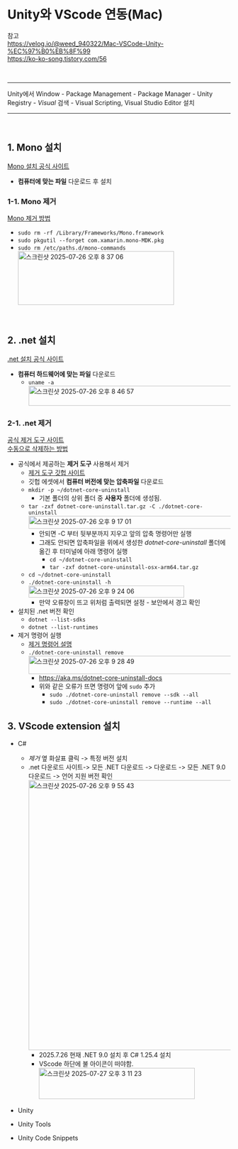 # Unity와 VScode 연동(Mac)

참고  
https://velog.io/@weed_940322/Mac-VSCode-Unity-%EC%97%B0%EB%8F%99  
https://ko-ko-song.tistory.com/56

<br>

-----------------

Unity에서 Window - Package Management - Package Manager - Unity Registry - *Visual* 검색 - Visual Scripting, Visual Studio Editor 설치

-----------------

<br>

## 1. Mono 설치
[Mono 설치 공식 사이트](https://www.mono-project.com/download/stable/)
  - **컴퓨터에 맞는 파일** 다운로드 후 설치
  
### 1-1. Mono 제거
[Mono 제거 방법](https://www.mono-project.com/docs/getting-started/install/mac/#uninstalling-mono-on-macos)
  - `sudo rm -rf /Library/Frameworks/Mono.framework`
  - `sudo pkgutil --forget com.xamarin.mono-MDK.pkg`
  - `sudo rm /etc/paths.d/mono-commands`  
      <img width="352" height="121" alt="스크린샷 2025-07-26 오후 8 37 06" src="https://github.com/user-attachments/assets/0f38ea41-d3f7-4cc3-b3d6-172cf70f543e" />

<br>

## 2. .net 설치
[.net 설치 공식 사이트](https://dotnet.microsoft.com/ko-kr/download/dotnet/sdk-for-vs-code?utm_source=vs-code&utm_medium=referral&utm_campaign=sdk-install)
  - **컴퓨터 하드웨어에 맞는 파일** 다운로드
    - `uname -a`  
      <img width="565" height="45" alt="스크린샷 2025-07-26 오후 8 46 57" src="https://github.com/user-attachments/assets/52e52237-7681-4c8a-a320-50b302725dd5" />
  
### 2-1. .net 제거
[공식 제거 도구 사이트](https://learn.microsoft.com/ko-kr/dotnet/core/additional-tools/uninstall-tool-overview?pivots=os-macos)  
[수동으로 삭제하는 방법](https://blog.aliencube.org/ko/2021/11/24/removing-dotnet-sdks-from-macos-manually/) 
  - 공식에서 제공하는 **제거 도구** 사용해서 제거
    - [제거 도구 깃헙 사이트](https://github.com/dotnet/cli-lab/releases)
    - 깃헙 에셋에서 **컴퓨터 버전에 맞는 압축파일** 다운로드
    - `mkdir -p ~/dotnet-core-uninstall`
      - 기본 폴더의 상위 폴더 중 **사용자** 폴더에 생성됨.
    - `tar -zxf dotnet-core-uninstall.tar.gz -C ./dotnet-core-uninstall`
        <img width="516" height="29" alt="스크린샷 2025-07-26 오후 9 17 01" src="https://github.com/user-attachments/assets/2005bd75-8038-49db-abf3-ce9c824905a6" />
      - 안되면 -C 부터 뒷부분까지 지우고 앞의 압축 명령어만 실행
      - 그래도 안되면 압축파일을 위에서 생성한 *dotnet-core-uninstall* 폴더에 옮긴 후 터미널에 아래 명령어 실행
        - `cd ~/dotnet-core-uninstall`
        - `tar -zxf dotnet-core-uninstall-osx-arm64.tar.gz`
    - `cd ~/dotnet-core-uninstall`
    - `./dotnet-core-uninstall -h`  
        <img width="351" height="27" alt="스크린샷 2025-07-26 오후 9 24 06" src="https://github.com/user-attachments/assets/acd418c2-094b-440f-9f20-6cb953b6d171" />
      - 만약 오류창이 뜨고 위처럼 출력되면 설정 - 보안에서 경고 확인
  - 설치된 .net 버전 확인
    - `dotnet --list-sdks`
    - `dotnet --list-runtimes`
  - 제거 명령어 실행
    - [제거 명령어 설명](https://learn.microsoft.com/ko-kr/dotnet/core/additional-tools/uninstall-tool-cli-remove?pivots=os-macos)
    - `./dotnet-core-uninstall remove`  
        <img width="566" height="41" alt="스크린샷 2025-07-26 오후 9 28 49" src="https://github.com/user-attachments/assets/780a9217-ce69-4eac-b7a0-9f6670dd9948" />
      - https://aka.ms/dotnet-core-uninstall-docs
      - 위와 같은 오류가 뜨면 명령어 앞에 `sudo` 추가
        - `sudo ./dotnet-core-uninstall remove --sdk --all`
        - `sudo ./dotnet-core-uninstall remove --runtime --all`
       
## 3. VScode extension 설치
- C#
  - *제거* 옆 화살표 클릭 -> 특정 버전 설치
  - .net 다운로드 사이트-> 모든 .NET 다운로드 -> 다운로드 -> 모든 .NET 9.0 다운로드 -> 언어 지원 버전 확인  
    <img width="531" height="608" alt="스크린샷 2025-07-26 오후 9 55 43" src="https://github.com/user-attachments/assets/c893e6d6-97d3-49d9-a6ab-65bc6309c8f1" />
    - 2025.7.26 현재 .NET 9.0 설치 후 C# 1.25.4 설치
    - VScode 하단에 불 아이콘이 떠야함.  
      <img width="352" height="70" alt="스크린샷 2025-07-27 오후 3 11 23" src="https://github.com/user-attachments/assets/39682592-9e00-4f62-9ce4-31b9893d86c6" />

- Unity
- Unity Tools
- Unity Code Snippets
